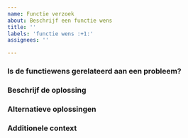 ```yaml
---
name: Functie verzoek
about: Beschrijf een functie wens
title: ''
labels: 'functie wens :+1:'
assignees: ''

---
```


### Is de functiewens gerelateerd aan een probleem?
<!-- Een duidelijke en beknopte beschrijving van wat het probleem is. Bijv. Ik raak gefrustreerd wanneer [...] -->

### Beschrijf de oplossing
<!-- Een duidelijke en beknopte beschrijving van wat u wilt laten gebeuren. -->

### Alternatieve oplossingen
<!-- Een duidelijke en beknopte beschrijving van eventuele alternatieve oplossingen of functies die u hebt overwogen. -->

### Additionele context
<!-- Voeg hieronder extra context of screenshots met betrekking tot de functiewens. -->
